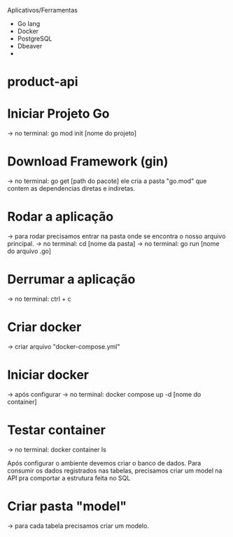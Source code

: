 Aplicativos/Ferramentas
- Go lang
- Docker
- PostgreSQL
- Dbeaver
- 


# product-api

# Iniciar Projeto Go
-> no terminal: go mod init [nome do projeto]

# Download Framework (gin)
-> no terminal: go get [path do pacote]
ele cria a pasta "go.mod" que contem as dependencias diretas e indiretas.

# Rodar a aplicação
-> para rodar precisamos entrar na pasta onde se encontra o nosso arquivo principal.
-> no terminal: cd [nome da pasta]
-> no terminal: go run [nome do arquivo .go]

# Derrumar a aplicação
-> no terminal: ctrl + c

# Criar docker
-> criar arquivo "docker-compose.yml"

# Iniciar docker
-> após configurar
-> no terminal: docker compose up -d [nome do container]

# Testar container
-> no terminal: docker container ls


Após configurar o ambiente devemos criar o banco de dados.
Para consumir os dados registrados nas tabelas, precisamos criar um model na API pra comportar a estrutura feita no SQL

# Criar pasta "model"
-> para cada tabela precisamos criar um modelo. 